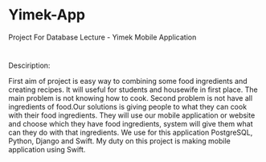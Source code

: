 # Yimek-App
Project For Database Lecture - Yimek Mobile Application
# 
Desciription:

First aim of project is easy way to combining some food ingredients and creating recipes. It will useful for students and housewife in first place. The main problem is not knowing how to cook. Second problem is not have all ingredients of food.Our solutions is giving people to what they can cook with their food ingredients. They will use our mobile application or website and choose which they have food ingredients, system will give them what can they do with that ingredients. We use for this application PostgreSQL, Python, Django and Swift. My duty on this project is making mobile application using Swift.
